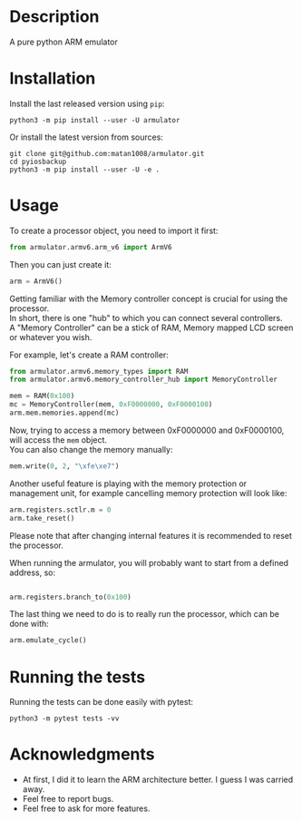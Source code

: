 # Description

A pure python ARM emulator

# Installation

Install the last released version using `pip`:

```shell
python3 -m pip install --user -U armulator
```


Or install the latest version from sources:

```shell
git clone git@github.com:matan1008/armulator.git
cd pyiosbackup
python3 -m pip install --user -U -e .
```

# Usage

To create a processor object, you need to import it first:
```python
from armulator.armv6.arm_v6 import ArmV6
```

Then you can just create it:

```python
arm = ArmV6()
```
Getting familiar with the Memory controller concept is crucial for using the processor.  
In short, there is one "hub" to which you can connect several controllers.  
A "Memory Controller" can be a stick of RAM, Memory mapped LCD screen or whatever you wish.  
  
For example, let's create a RAM controller:

```python
from armulator.armv6.memory_types import RAM
from armulator.armv6.memory_controller_hub import MemoryController

mem = RAM(0x100)
mc = MemoryController(mem, 0xF0000000, 0xF0000100)
arm.mem.memories.append(mc)
```

Now, trying to access a memory between 0xF0000000 and 0xF0000100, will access the `mem` object.  
You can also change the memory manually:

```python
mem.write(0, 2, "\xfe\xe7")
```

Another useful feature is playing with the memory protection or management unit,
for example cancelling memory protection will look like:
```python
arm.registers.sctlr.m = 0
arm.take_reset()
```
Please note that after changing internal features it is recommended to reset the processor.  
  
When running the armulator, you will probably want to start from a defined address, so:
```python

arm.registers.branch_to(0x100)
```

The last thing we need to do is to really run the processor, which can be done with:
```python
arm.emulate_cycle()
```


# Running the tests

Running the tests can be done easily with pytest:

```shell
python3 -m pytest tests -vv
```

# Acknowledgments

* At first, I did it to learn the ARM architecture better. I guess I was carried away.
* Feel free to report bugs.
* Feel free to ask for more features.

